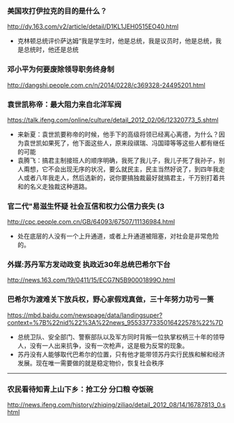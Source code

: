 ### 美国攻打伊拉克的目的是什么？
http://dy.163.com/v2/article/detail/D1KL1JEH0515EO40.html
- 克林顿总统评价萨达姆“我是学生时，他是总统，我是议员时，他是总统，我是总统时，他还是总统
### 邓小平为何要废除领导职务终身制
http://dangshi.people.com.cn/n/2014/0228/c369328-24495201.html
### 袁世凯称帝：最大阻力来自北洋军阀
https://talk.ifeng.com/online/culture/detail_2012_02/06/12320773_5.shtml
- 来新夏：袁世凯要称帝的时候，他手下的高级将领已经离心离德，为什么？因为袁世凯如果死了，他下面这些人，原来段祺瑞、冯国璋等等这些人都有继任的可能
- 袁腾飞：搞君主制接班人的顺序明确，我死了我儿子，我儿子死了我孙子，别人甭想，它不会出现无序的状况，要么就民主，民主当然好说了，到四年我走人或者八年我走人，然后选新的，说你要搞独裁最好就搞君主，千万别打着共和的名义走独裁这种道路。
### 官二代"易滋生怀疑 社会互信和权力公信力丧失 (3
http://cpc.people.com.cn/GB/64093/67507/11136984.html
- 处在底层的人没有一个上升通道，或者上升通道被阻塞，对社会是非常危险的。
### 外媒:苏丹军方发动政变 执政近30年总统巴希尔下台
http://news.163.com/19/0411/15/ECG7N5B90001899O.html
### 巴希尔为渡难关下放兵权，野心家假戏真做，三十年努力功亏一篑
https://mbd.baidu.com/newspage/data/landingsuper?context=%7B%22nid%22%3A%22news_9553377335016422578%22%7D
- 总统卫队、安全部门、警察部队以及军方同时背叛一位执掌权柄三十年的领导人，没有一人出来抗争，没有一次枪声，这是极为反常的现象。
- 苏丹没有人能够取代巴希尔的位置，只有他才能带领苏丹实行民族和解和经济发展。现在唯一需要做的就是稳定物价，恢复社会秩序
---
### 农民看待知青上山下乡：抢工分 分口粮 夺饭碗
http://news.ifeng.com/history/zhiqing/ziliao/detail_2012_08/14/16787813_0.shtml
